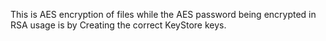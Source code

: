 This is AES encryption of files while the AES password being encrypted in RSA usage is by Creating the correct KeyStore keys.
